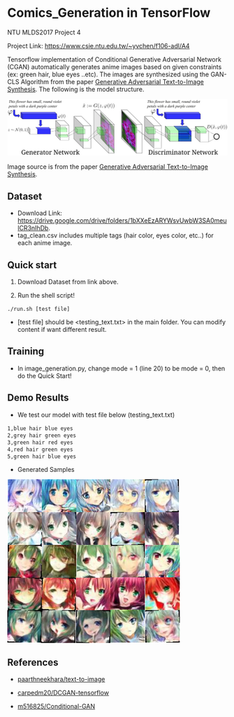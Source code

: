 # Comics_Generation in TensorFlow
NTU MLDS2017 Project 4

Project Link: https://www.csie.ntu.edu.tw/~yvchen/f106-adl/A4

Tensorflow implementation of Conditional Generative Adversarial Network (CGAN) automatically generates anime images based on given constraints (ex: green hair, blue eyes ..etc). The images are synthesized using the GAN-CLS Algorithm from the paper [Generative Adversarial Text-to-Image Synthesis](https://arxiv.org/abs/1605.05396). The following is the model structure.

![image](https://github.com/danielchyeh/Comics_Generation/blob/master/assets/model%20structure.jpg)

Image source is from the paper [Generative Adversarial Text-to-Image Synthesis](https://arxiv.org/abs/1605.05396).

## Dataset
- Download Link: https://drive.google.com/drive/folders/1bXXeEzARYWsvUwbW3SA0meulCR3nIhDb. 
- tag_clean.csv includes multiple tags (hair color, eyes color, etc..) for each anime image. 
## Quick start
1. Download Dataset from link above.

2. Run the shell script!
```
./run.sh [test file]
```
- [test file] should be <testing_text.txt> in the main folder. You can modify content if want different result.
## Training
- In image_generation.py, change mode = 1 (line 20) to be mode = 0, then do the Quick Start!
## Demo Results
- We test our model with test file below (testing_text.txt)

```
1,blue hair blue eyes
2,grey hair green eyes
3,green hair red eyes
4,red hair green eyes
5,green hair blue eyes
```

- Generated Samples

![image](https://github.com/danielchyeh/Comics_Generation/blob/master/assets/samples.png)

## References
- [paarthneekhara/text-to-image](https://github.com/paarthneekhara/text-to-image)

- [carpedm20/DCGAN-tensorflow](https://github.com/carpedm20/DCGAN-tensorflow)

- [m516825/Conditional-GAN](https://github.com/m516825/Conditional-GAN)
